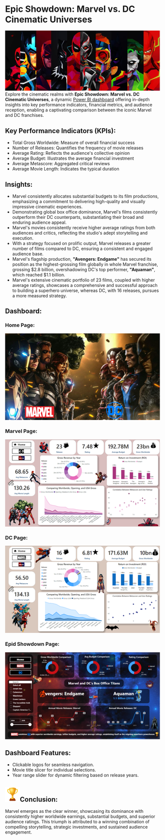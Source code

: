 # Epic Showdown: Marvel vs. DC Cinematic Universes

![](https://github.com/Shaishta-Anjum/Epic-Showdown-Marvel-vs.-DC/blob/main/pics/4k-marvel-and-dc.png)
<br>
Explore the cinematic realms with **Epic Showdown: Marvel vs. DC Cinematic Universes**, a dynamic [Power BI dashboard](https://app.fabric.microsoft.com/view?r=eyJrIjoiY2FjOWJjZWMtODFjMC00ODhkLThhZjQtMmY1MTg4ZTI5NjU2IiwidCI6ImRmODY3OWNkLWE4MGUtNDVkOC05OWFjLWM4M2VkN2ZmOTVhMCJ9) offering in-depth insights into key performance indicators, financial metrics, and audience reception, enabling a captivating comparison between the iconic Marvel and DC franchises.

## Key Performance Indicators (KPIs):  

- Total Gross Worldwide: Measure of overall financial success
- Number of Releases: Quantifies the frequency of movie releases
- Average Rating: Reflects the audience's collective opinion
- Average Budget: Illustrates the average financial investment
- Average Metascore: Aggregated critical reviews
- Average Movie Length: Indicates the typical duration

## Insights:
- Marvel consistently allocates substantial budgets to its film productions, emphasizing a commitment to delivering high-quality and visually impressive cinematic experiences.
- Demonstrating global box office dominance, Marvel's films consistently outperform their DC counterparts, substantiating their broad and enduring audience appeal.
- Marvel's movies consistently receive higher average ratings from both audiences and critics, reflecting the studio's adept storytelling and execution.
- With a strategy focused on prolific output, Marvel releases a greater number of films compared to DC, ensuring a consistent and engaged audience base.
- Marvel's flagship production, **"Avengers: Endgame"** has secured its position as the highest-grossing film globally in whole Marvel franchise, grossing $2.8 billion, overshadowing DC's top performer, **"Aquaman"**, which reached $1.1 billion.
- Marvel's extensive cinematic portfolio of 23 films, coupled with higher average ratings, showcases a comprehensive and successful approach to building a superhero universe, whereas DC, with 16 releases, pursues a more measured strategy.

## Dashboard:

### Home Page:
![Home Page](https://github.com/Shaishta-Anjum/Epic-Showdown-Marvel-vs.-DC/blob/main/pics/Screenshot%202024-01-21%20152615.png)

### Marvel Page:
![Marvel Page](https://github.com/Shaishta-Anjum/Epic-Showdown-Marvel-vs.-DC/blob/main/pics/Screenshot%202024-01-21%20152647.png)

### DC Page:
![DC Page](https://github.com/Shaishta-Anjum/Epic-Showdown-Marvel-vs.-DC/blob/main/pics/Screenshot%202024-01-21%20152719.png)

### Epid Showdown Page:
![Marvel vs DC Page](https://github.com/Shaishta-Anjum/Epic-Showdown-Marvel-vs.-DC/blob/main/pics/Screenshot%202024-01-21%20152741.png)


## Dashboard Features:
  - Clickable logos for seamless navigation.
  - Movie title slicer for individual selections.
  - Year range slider for dynamic filtering based on release years.

## ![](https://github.com/Shaishta-Anjum/Epic-Showdown-Marvel-vs.-DC/blob/main/pics/icons8-trophy-48.png)Conclusion:

Marvel emerges as the clear winner, showcasing its dominance with consistently higher worldwide earnings, substantial budgets, and superior audience ratings. This triumph is attributed to a winning combination of compelling storytelling, strategic investments, and sustained audience engagement.

